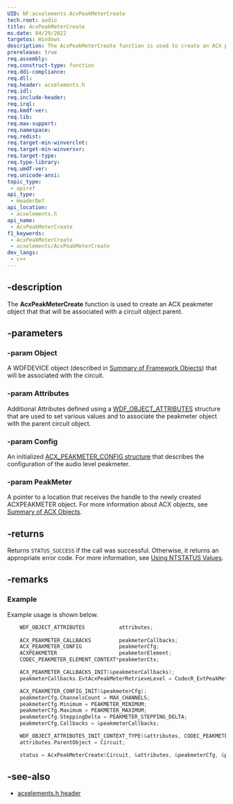 ```yaml
---
UID: NF:acxelements.AcxPeakMeterCreate
tech.root: audio 
title: AcxPeakMeterCreate
ms.date: 04/29/2022
targetos: Windows
description: The AcxPeakMeterCreate function is used to create an ACX peakmeter object that that will be associated with a circuit object parent. 
prerelease: true
req.assembly: 
req.construct-type: function
req.ddi-compliance: 
req.dll: 
req.header: acxelements.h
req.idl: 
req.include-header: 
req.irql: 
req.kmdf-ver: 
req.lib: 
req.max-support: 
req.namespace: 
req.redist: 
req.target-min-winverclnt: 
req.target-min-winversvr: 
req.target-type: 
req.type-library: 
req.umdf-ver: 
req.unicode-ansi: 
topic_type:
 - apiref
api_type:
 - HeaderDef
api_location:
 - acxelements.h
api_name:
 - AcxPeakMeterCreate
f1_keywords:
 - AcxPeakMeterCreate
 - acxelements/AcxPeakMeterCreate
dev_langs:
 - c++
---
```


## -description

The **AcxPeakMeterCreate** function is used to create an ACX peakmeter object that that will be associated with a circuit object parent. 

## -parameters

### -param Object

A WDFDEVICE object (described in [Summary of Framework Objects](/windows-hardware/drivers/wdf/summary-of-framework-objects)) that will be associated with the circuit.

### -param Attributes

Additional Attributes defined using a [WDF_OBJECT_ATTRIBUTES](/windows-hardware/drivers/ddi/wdfobject/ns-wdfobject-_wdf_object_attributes) structure that are used to set various values and to associate the peakmeter object with the parent circuit object.

### -param Config

An initialized [ACX_PEAKMETER_CONFIG structure](ns-acxelements-acx_peakmeter_config.md) that describes the configuration of the audio level peakmeter.

### -param PeakMeter

A pointer to a location that receives the handle to the newly created ACXPEAKMETER object. For more information about ACX objects, see [Summary of ACX Objects](/windows-hardware/drivers/audio/acx-summary-of-objects). 

## -returns

Returns `STATUS_SUCCESS` if the call was successful. Otherwise, it returns an appropriate error code. For more information, see [Using NTSTATUS Values](/windows-hardware/drivers/kernel/using-ntstatus-values).

## -remarks

### Example

Example usage is shown below.

```cpp
    WDF_OBJECT_ATTRIBUTES           attributes;
 
    ACX_PEAKMETER_CALLBACKS         peakmeterCallbacks;
    ACX_PEAKMETER_CONFIG            peakmeterCfg;
    ACXPEAKMETER                    peakmeterElement;
    CODEC_PEAKMETER_ELEMENT_CONTEXT*peakmeterCtx;

    ACX_PEAKMETER_CALLBACKS_INIT(&peakmeterCallbacks);
    peakmeterCallbacks.EvtAcxPeakMeterRetrieveLevel = CodecR_EvtPeakMeterRetrieveLevelCallback;

    ACX_PEAKMETER_CONFIG_INIT(&peakmeterCfg);
    peakmeterCfg.ChannelsCount = MAX_CHANNELS;
    peakmeterCfg.Minimum = PEAKMETER_MINIMUM;
    peakmeterCfg.Maximum = PEAKMETER_MAXIMUM;
    peakmeterCfg.SteppingDelta = PEAKMETER_STEPPING_DELTA;
    peakmeterCfg.Callbacks = &peakmeterCallbacks;

    WDF_OBJECT_ATTRIBUTES_INIT_CONTEXT_TYPE(&attributes, CODEC_PEAKMETER_ELEMENT_CONTEXT);
    attributes.ParentObject = Circuit;

    status = AcxPeakMeterCreate(Circuit, &attributes, &peakmeterCfg, &peakmeterElement);
```

## -see-also

- [acxelements.h header](index.md)


